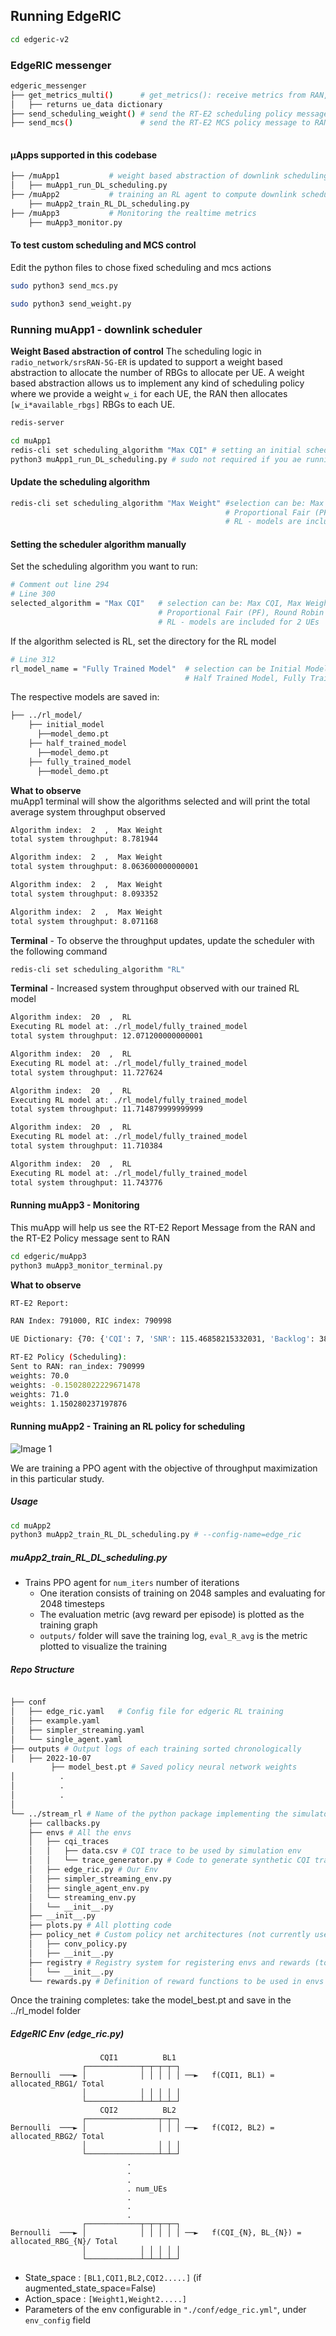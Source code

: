## Running EdgeRIC 
 
```bash
cd edgeric-v2
```

### EdgeRIC messenger
```bash
edgeric_messenger
├── get_metrics_multi()      # get_metrics(): receive metrics from RAN, called by all μApps
│   ├── returns ue_data dictionary
├── send_scheduling_weight() # send the RT-E2 scheduling policy message to RAN
├── send_mcs()               # send the RT-E2 MCS policy message to RAN 
    
```
#### μApps supported in this codebase
```bash
├── /muApp1           # weight based abstraction of downlink scheduling control
│   ├── muApp1_run_DL_scheduling.py
├── /muApp2           # training an RL agent to compute downlink scheduling policy
    ├── muApp2_train_RL_DL_scheduling.py
├── /muApp3           # Monitoring the realtime metrics
    ├── muApp3_monitor.py    

```

#### To test custom scheduling and MCS control
Edit the python files to chose fixed scheduling and mcs actions  
```bash
sudo python3 send_mcs.py
```
```bash
sudo python3 send_weight.py
```

### Running muApp1 - downlink scheduler

**Weight Based abstraction of control** The scheduling logic in ``radio_network/srsRAN-5G-ER`` is updated to support a weight based abstraction to allocate the number of RBGs to allocate per UE. A weight based abstraction allows us to implement any kind of scheduling policy where we provide a weight ``w_i`` for each UE, the RAN then allocates ``[w_i*available_rbgs]`` RBGs to each UE.     
```bash
redis-server
```

```bash
cd muApp1
redis-cli set scheduling_algorithm "Max CQI" # setting an initial scheduler
python3 muApp1_run_DL_scheduling.py # sudo not required if you ae running in docker
```

#### Update the scheduling algorithm

```bash
redis-cli set scheduling_algorithm "Max Weight" #selection can be: Max CQI, Max Weight,
                                                # Proportional Fair (PF), Round Robin
                                                # RL - models are included for 2 UEs
```
#### Setting the scheduler algorithm manually
Set the scheduling algorithm you want to run:
```bash
# Comment out line 294
# Line 300
selected_algorithm = "Max CQI"   # selection can be: Max CQI, Max Weight,
                                 # Proportional Fair (PF), Round Robin 
                                 # RL - models are included for 2 UEs
```
If the algorithm selected is RL, set the directory for the RL model
```bash
# Line 312
rl_model_name = "Fully Trained Model"  # selection can be Initial Model,
                                       # Half Trained Model, Fully Trained Model - to see benefits, run UE1 with load 5Mbps, UE2 with 21Mbps
```
The respective models are saved in:
```bash
├── ../rl_model/           
    ├── initial_model 
      ├──model_demo.pt
    ├── half_trained_model 
      ├──model_demo.pt
    ├── fully_trained_model 
      ├──model_demo.pt
```
 


**What to observe**  
muApp1 terminal will show the algorithms selected and will print the total average system throughput observed
```bash
Algorithm index:  2  ,  Max Weight
total system throughput: 8.781944 

Algorithm index:  2  ,  Max Weight
total system throughput: 8.063600000000001 

Algorithm index:  2  ,  Max Weight
total system throughput: 8.093352 

Algorithm index:  2  ,  Max Weight
total system throughput: 8.071168 
```
**Terminal** - To observe the throughput updates, update the scheduler with the following command 
```bash
redis-cli set scheduling_algorithm "RL" 
```

**Terminal** - Increased system throughput observed with our trained RL model
```bash
Algorithm index:  20  ,  RL
Executing RL model at: ./rl_model/fully_trained_model
total system throughput: 12.071200000000001 

Algorithm index:  20  ,  RL
Executing RL model at: ./rl_model/fully_trained_model
total system throughput: 11.727624 

Algorithm index:  20  ,  RL
Executing RL model at: ./rl_model/fully_trained_model
total system throughput: 11.714879999999999 

Algorithm index:  20  ,  RL
Executing RL model at: ./rl_model/fully_trained_model
total system throughput: 11.710384 

Algorithm index:  20  ,  RL
Executing RL model at: ./rl_model/fully_trained_model
total system throughput: 11.743776 
```

#### Running muApp3 - Monitoring
This muApp will help us see the RT-E2 Report Message from the RAN and the RT-E2 Policy message sent to RAN  

```bash
cd edgeric/muApp3
python3 muApp3_monitor_terminal.py 
```
**What to observe**  
```bash
RT-E2 Report: 

RAN Index: 791000, RIC index: 790998 

UE Dictionary: {70: {'CQI': 7, 'SNR': 115.46858215332031, 'Backlog': 384977, 'Pending Data': 0, 'Tx_brate': 1980.0, 'Rx_brate': 0.0}, 71: {'CQI': 8, 'SNR': 116.41766357421875, 'Backlog': 1503, 'Pending Data': 0, 'Tx_brate': 0.0, 'Rx_brate': 0.0}} 

RT-E2 Policy (Scheduling): 
Sent to RAN: ran_index: 790999
weights: 70.0
weights: -0.15028022229671478
weights: 71.0
weights: 1.150280237197876
```

#### Running muApp2 - Training an RL policy for scheduling

![Image 1](./images/training_rl.png "Open AI gym interface")

We are training a PPO agent with the objective of throughput maximization in this particular study.

##### Usage

```bash
cd muApp2
python3 muApp2_train_RL_DL_scheduling.py # --config-name=edge_ric
```

##### muApp2_train_RL_DL_scheduling.py

* Trains PPO agent for ```num_iters``` number of iterations
    * One iteration consists of training on 2048 samples and evaluating for 2048 timesteps
    * The evaluation metric (avg reward per episode) is plotted as the training graph
    * ``outputs/`` folder will save the training log, ``eval_R_avg`` is the metric plotted to visualize the training


##### Repo Structure
```bash

├── conf
│   ├── edge_ric.yaml   # Config file for edgeric RL training
│   ├── example.yaml
│   ├── simpler_streaming.yaml
│   └── single_agent.yaml
├── outputs # Output logs of each training sorted chronologically
│   ├── 2022-10-07
         ├── model_best.pt # Saved policy neural network weights
│          .
│          .
│          .
│          
└── ../stream_rl # Name of the python package implementing the simulator mechanisms
    ├── callbacks.py
    ├── envs # All the envs
    │   ├── cqi_traces
    │   │   ├── data.csv # CQI trace to be used by simulation env
    │   │   └── trace_generator.py # Code to generate synthetic CQI traces
    │   ├── edge_ric.py # Our Env 
    │   ├── simpler_streaming_env.py
    │   ├── single_agent_env.py
    │   └── streaming_env.py
    │   └── __init__.py
    ├── __init__.py
    ├── plots.py # All plotting code
    ├── policy_net # Custom policy net architectures (not currently used)
    │   ├── conv_policy.py
    │   ├── __init__.py
    ├── registry # Registry system for registering envs and rewards (to keep things modular)
    │   └── __init__.py
    └── rewards.py # Definition of reward functions to be used in envs
```
Once the training completes: take the model_best.pt and save in the ../rl_model folder

##### EdgeRIC Env (edge_ric.py)

```
                    CQI1          BL1
                ┌────────────┬─┬─┬─┬─┐
Bernoulli  ───► │            │ │ │ │ │ ──►   f(CQI1, BL1) = allocated_RBG1/ Total
                │            │ │ │ │ │
                └────────────┴─┴─┴─┴─┘
                    CQI2          BL2
                ┌────────────────┬─┬─┐
Bernoulli  ───► │                │ │ │ ──►   f(CQI2, BL2) = allocated_RBG2/ Total
                │                │ │ │
                └────────────────┴─┴─┘
                          .
                          .
                          .
                          . num_UEs
                          .
                          .
                          .
                ┌────────────┬─┬─┬─┬─┐
Bernoulli  ───► │            │ │ │ │ │ ──►   f(CQI_{N}, BL_{N}) = allocated_RBG_{N}/ Total
                │            │ │ │ │ │
                └────────────┴─┴─┴─┴─┘
```


* State_space : ```[BL1,CQI1,BL2,CQI2.....]``` (if augmented_state_space=False)
* Action_space : ```[Weight1,Weight2.....]```
* Parameters of the env configurable in ```"./conf/edge_ric.yml"```, under ```env_config``` field

